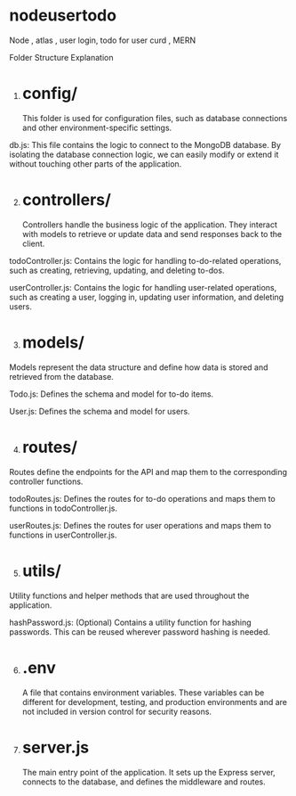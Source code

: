 # nodeusertodo

Node , atlas , user login, todo for user curd , MERN

Folder Structure Explanation

1. # config/
   This folder is used for configuration files, such as database connections and other environment-specific settings.

db.js: This file contains the logic to connect to the MongoDB database. By isolating the database connection logic, we can easily modify or extend it without touching other parts of the application.

2. # controllers/
   Controllers handle the business logic of the application. They interact with models to retrieve or update data and send responses back to the client.

todoController.js: Contains the logic for handling to-do-related operations, such as creating, retrieving, updating, and deleting to-dos.

userController.js: Contains the logic for handling user-related operations, such as creating a user, logging in, updating user information, and deleting users.

3. # models/

Models represent the data structure and define how data is stored and retrieved from the database.

Todo.js: Defines the schema and model for to-do items.

User.js: Defines the schema and model for users.

4. # routes/

Routes define the endpoints for the API and map them to the corresponding controller functions.

todoRoutes.js: Defines the routes for to-do operations and maps them to functions in todoController.js.

userRoutes.js: Defines the routes for user operations and maps them to functions in userController.js.

5. # utils/

Utility functions and helper methods that are used throughout the application.

hashPassword.js: (Optional) Contains a utility function for hashing passwords. This can be reused wherever password hashing is needed.

6. # .env

   A file that contains environment variables. These variables can be different for development, testing, and production environments and are not included in version control for security reasons.

7. # server.js
   The main entry point of the application. It sets up the Express server, connects to the database, and defines the middleware and routes.
